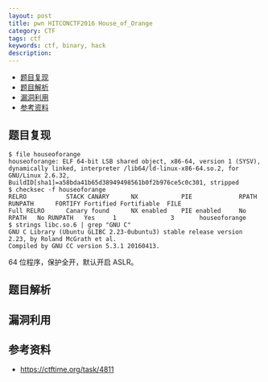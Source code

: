 ```yaml
---
layout: post
title: pwn HITCONCTF2016 House_of_Orange
category: CTF
tags: ctf
keywords: ctf, binary, hack
description:
---
```


- [题目复现](#题目复现)
- [题目解析](#题目解析)
- [漏洞利用](#漏洞利用)
- [参考资料](#参考资料)


## 题目复现
```
$ file houseoforange 
houseoforange: ELF 64-bit LSB shared object, x86-64, version 1 (SYSV), dynamically linked, interpreter /lib64/ld-linux-x86-64.so.2, for GNU/Linux 2.6.32, BuildID[sha1]=a58bda41b65d38949498561b0f2b976ce5c0c301, stripped
$ checksec -f houseoforange
RELRO           STACK CANARY      NX            PIE             RPATH      RUNPATH      FORTIFY Fortified Fortifiable  FILE
Full RELRO      Canary found      NX enabled    PIE enabled     No RPATH   No RUNPATH   Yes     1               3       houseoforange
$ strings libc.so.6 | grep "GNU C"
GNU C Library (Ubuntu GLIBC 2.23-0ubuntu3) stable release version 2.23, by Roland McGrath et al.
Compiled by GNU CC version 5.3.1 20160413.
```
64 位程序，保护全开，默认开启 ASLR。


## 题目解析

## 漏洞利用

## 参考资料
- https://ctftime.org/task/4811
